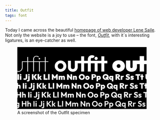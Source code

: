 ```yaml
---
title: Outfit
tags: font
---
```

Today I came across the beautiful [homepage of web developer Lene Saile](https://www.lenesaile.com/en/). Not only the website is a joy to use – the font, [<cite>Outfit</cite>](https://outfit.io/outfit-font), with it´s interesting ligatures, is an eye-catcher as well.

<figure>
<img src="/img/fonts/outfit.png" alt="Screenshot of the Outfit specimen">
<figcaption>A screenshot of the Outfit specimen</figcaption>
</figure>
